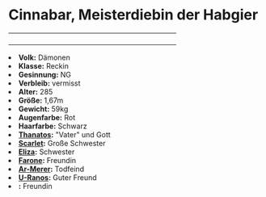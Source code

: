 # Cinnabar, Meisterdiebin der Habgier

<table>
<tr><td>
<p>
</p>

</td><td width="300">
<!-- Edit here -->
<img src="cinnabar.png" alt="" />
</td></tr>
</table>

<procedure title="Allgemeine Informationen">
<list columns="3">
<li><b>Volk:</b> Dämonen</li>
<li><b>Klasse:</b> Reckin</li>
<li><b>Gesinnung:</b> NG</li>
<li><b>Verbleib:</b> vermisst</li>
</list>
</procedure>

<procedure title="Aussehen">
<list columns="3">
<li><b>Alter:</b> 285</li>
<li><b>Größe:</b> 1,67m</li>
<li><b>Gewicht:</b> 59kg</li>
<li><b>Augenfarbe:</b> Rot</li>
<li><b>Haarfarbe:</b> Schwarz</li>
<!-- <li><b>Maße:</b> 92/78-70-94</li> -->
</list>
</procedure>

<procedure title="Beziehungen">
<list columns="3">
<li><b><a href="Thanatos.md">Thanatos</a>:</b> "Vater" und Gott</li>
<li><b><a href="Scarlet.md">Scarlet</a>:</b> Große Schwester</li>
<li><b><a href="Eliza.md">Eliza</a>:</b> Schwester</li>
<li><b><a href="Farone.md">Farone</a>:</b> Freundin</li>
<li><b><a href="Ar-Merer.md">Ar-Merer</a>:</b> Todfeind</li>
<li><b><a href="U-Ranos.md">U-Ranos</a>:</b> Guter Freund</li>
<li><b><a href="Nayru.md"></a>:</b> Freundin</li>
</list>
</procedure>

<!--
## Notizen

- **Ziele:** 
- **Geheimnisse:** 
-->